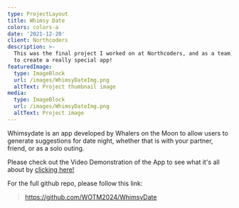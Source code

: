```yaml
---
type: ProjectLayout
title: Whimsy Date
colors: colors-a
date: '2021-12-20'
client: Northcoders
description: >-
  This was the final project I worked on at Northcoders, and as a team, we got
  to create a really special app!
featuredImage:
  type: ImageBlock
  url: /images/WhimsyDateImg.png
  altText: Project thumbnail image
media:
  type: ImageBlock
  url: /images/WhimsyDateImg.png
  altText: Project image
---
```

Whimsydate is an app developed by Whalers on the Moon to allow users to generate suggestions for date night, whether that is with your partner, friend, or as a solo outing.

Please check out the Video Demonstration of the App to see what it's all about by [clicking here!](https://www.youtube.com/clip/Ugkxk-rK9JiUc9GJ9qLX4287Cd3JcyQ2v_ki)

For the full github repo, please follow this link:

> https://github.com/WOTM2024/WhimsyDate

